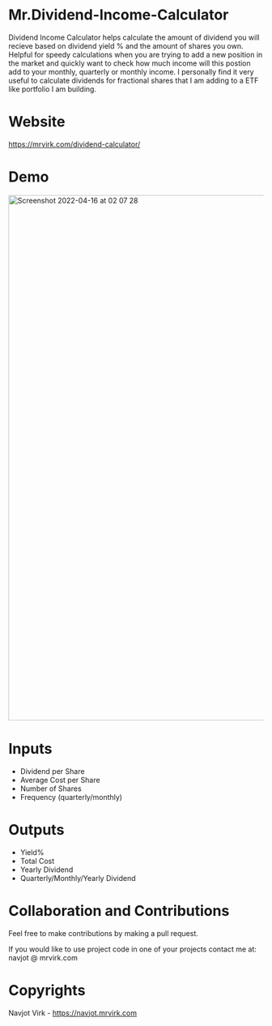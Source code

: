 # Mr.Dividend-Income-Calculator
Dividend Income Calculator helps calculate the amount of dividend you will recieve based on dividend yield % and the amount of shares you own. Helpful for speedy calculations when you are trying to add a new position in the market and quickly want to check how much income will this postion add to your monthly, quarterly or monthly income. I personally find it very useful to calculate dividends for fractional shares that I am adding to a ETF like portfolio I am building.

# Website
https://mrvirk.com/dividend-calculator/

# Demo
<img width="1037" alt="Screenshot 2022-04-16 at 02 07 28" src="https://user-images.githubusercontent.com/5924811/163655930-78c556be-e7a8-4ac0-b1de-83f72b32d4dd.png">


# Inputs
- Dividend per Share
- Average Cost per Share
- Number of Shares
- Frequency (quarterly/monthly)

# Outputs
- Yield%
- Total Cost
- Yearly Dividend
- Quarterly/Monthly/Yearly Dividend

# Collaboration and Contributions
Feel free to make contributions by making a pull request.

If you would like to use project code in one of your projects contact me at: navjot @ mrvirk.com

# Copyrights
Navjot Virk - https://navjot.mrvirk.com
